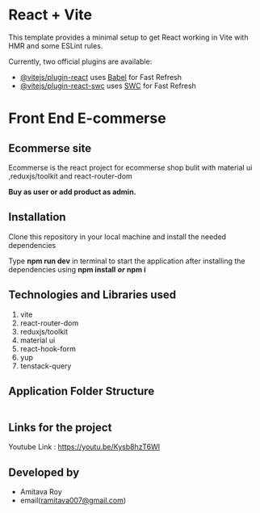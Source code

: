 # React + Vite

This template provides a minimal setup to get React working in Vite with HMR and some ESLint rules.

Currently, two official plugins are available:

- [@vitejs/plugin-react](https://github.com/vitejs/vite-plugin-react/blob/main/packages/plugin-react/README.md) uses [Babel](https://babeljs.io/) for Fast Refresh
- [@vitejs/plugin-react-swc](https://github.com/vitejs/vite-plugin-react-swc) uses [SWC](https://swc.rs/) for Fast Refresh

# Front End E-commerse

## Ecommerse site

Ecommerse is the react project for ecommerse shop bulit with material ui ,reduxjs/toolkit and react-router-dom

**Buy as user or add product as admin.**

## Installation

Clone this repository in your local machine and install the needed dependencies

Type **npm run dev** in terminal to start the application after installing the dependencies using **npm install**
**_or_**
**npm i**

## Technologies and Libraries used

1. vite
2. react-router-dom
3. reduxjs/toolkit
4. material ui
5. react-hook-form
6. yup
7. tenstack-query

## Application Folder Structure

```

```

## Links for the project

Youtube Link : https://youtu.be/Kysb8hzT6WI

## Developed by

- Amitava Roy
- email(ramitava007@gmail.com)

```

```
